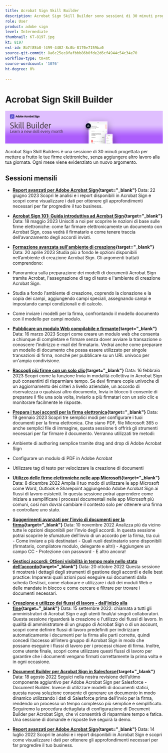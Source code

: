 ```yaml
---
title: Acrobat Sign Skill Builder
description: Acrobat Sign Skill Builder sono sessioni di 30 minuti progettate per mettere a frutto le tue firme elettroniche, senza aggiungere altro lavoro alla tua giornata di lavoro
role: User
product: adobe sign
level: Intermediate
thumbnail: KT-8197.jpg
kt: 8197
exl-id: 8b7f85b8-f499-4402-8c0b-8170e7159ba0
source-git-commit: 8a6c25ec8fafbbb86b0fde2d6cf4944c54c34e70
workflow-type: tm+mt
source-wordcount: '1076'
ht-degree: 0%

---
```


# Acrobat Sign Skill Builder

![Banner di Skill Builder](../assets/SB_Hero.png)

Acrobat Sign Skill Builders è una sessione di 30 minuti progettata per mettere a frutto le tue firme elettroniche, senza aggiungere altro lavoro alla tua giornata. Ogni mese viene evidenziato un nuovo argomento.

## Sessioni mensili

* **[Report avanzati per Adobe Acrobat Sign](https://adobe-sign-skill-builder.joinus.adobeevents.com/attendease/networking/experience/fa28b18d-ab38-47d4-8ae8-3e0161550bd3/60081eb2-f8a3-45b6-9d75-4f3a53b4c53a){target="_blank"}**
Data: 22 giugno 2023 Scopri le analisi e i report disponibili in Acrobat Sign e scopri come visualizzare i dati per ottenere gli approfondimenti necessari per far progredire il tuo business.

* **[Acrobat Sign 101: Guida introduttiva ad Acrobat Sign](https://adobe-sign-skill-builder.joinus.adobeevents.com/attendease/networking/experience/0fc7ccc5-eb36-47f0-a0d3-1fa3648c8fcf/42a9bbad-0a54-4c8c-8002-597d549600fe){target="_blank"}**
Data: 18 maggio 2023 Unisciti a noi per scoprire le nozioni di base sulle firme elettroniche: come far firmare elettronicamente un documento con Acrobat Sign, cosa vedrà il firmatario e come tenere traccia dell’avanzamento degli accordi inviati.

* **[Formazione avanzata sull&#39;ambiente di creazione](https://adobe-sign-skill-builder.joinus.adobeevents.com/attendease/networking/experience/30c06b3c-60f7-4293-9cd2-2544104d9140/85ffced9-7613-4382-b3a3-43ba227af5ba){target="_blank"}**
Data: 20 aprile 2023 Studia più a fondo le opzioni disponibili nell’ambiente di creazione Acrobat Sign. Gli argomenti trattati comprendono:

* Panoramica sulla preparazione dei modelli di documenti Acrobat Sign tramite Acrobat, l&#39;assegnazione di tag di testo e l&#39;ambiente di creazione Acrobat Sign.
* Studia a fondo l&#39;ambiente di creazione, coprendo la clonazione e la copia dei campi, aggiungendo campi speciali, assegnando campi e impostando campi condizionali e di calcolo.
* Come inviare i modelli per la firma, confrontando il modello documento con il modello per campi modulo.

* **[Pubblicare un modulo Web compilabile e firmante](https://adobe-sign-skill-builder.joinus.adobeevents.com/attendease/networking/experience/265580bf-245a-4751-9b51-c6877192d13a/9ae41cae-a53e-4b71-a748-2df0ee2e14c8){target="_blank"}**
Data: 16 marzo 2023 Scopri come creare un modulo web che consenta a chiunque di completare e firmare senza dover avviare la transazione o conoscere l’indirizzo e-mail del firmatario. Vedrai anche come preparare un modello di documento che possa essere utilizzato per singole transazioni di firma, nonché per pubblicare su un URL univoco per un&#39;ampia condivisione.

* **[Raccogli più firme con un solo clic](https://adobe-sign-skill-builder.joinus.adobeevents.com/attendease/networking/experience/552e5165-8762-4c73-9d41-8215d48a62cc/9d88acde-96fa-4d83-89e3-1296b94f4d90){target="_blank"}**
Data: 16 febbraio 2023 Scopri come la funzione Invia in modalità collettiva in Acrobat Sign può consentirti di risparmiare tempo. Se devi firmare copie univoche di un aggiornamento dei criteri a livello aziendale, un accordo di riservatezza o qualsiasi altro documento, Invia in blocco ti consente di preparare il file una sola volta, inviarlo a più firmatari con un solo clic e monitorare facilmente le risposte.

* **[Prepara i tuoi accordi per la firma elettronica](https://adobe-sign-skill-builder.joinus.adobeevents.com/attendease/networking/experience/c08f6e7e-2ced-48b8-8245-548302fe2df3/15f504a9-3420-4372-83c8-168115f15cbb){target="_blank"}**
Data: 19 gennaio 2023 Scopri tre semplici modi per configurare i tuoi documenti per la firma elettronica. Che siano PDF, file Microsoft 365 o anche semplici file di immagine, questa sessione ti offrirà gli strumenti necessari per far firmare il documento. Verranno utilizzati tre metodi:

* Ambiente di authoring semplice tramite drag and drop di Adobe Acrobat Sign
* Configurare un modulo di PDF in Adobe Acrobat
* Utilizzare tag di testo per velocizzare la creazione di documenti

* **[Utilizzo delle firme elettroniche nelle app Microsoft](https://adobe-sign-skill-builder.joinus.adobeevents.com/attendease/networking/experience/efedc73e-796d-4caf-a35b-110cb0d2f415/0ede0086-d92f-4163-94a2-125abeae2c9b){target="_blank"}**
Data: 8 dicembre 2022 Amplia il tuo modo di utilizzare le app Microsoft come Word, Outlook e Sharepoint aggiungendo Adobe Acrobat Sign ai flussi di lavoro esistenti. In questa sessione potrai apprendere come iniziare a semplificare i processi documentali nelle app Microsoft più comuni, così non dovrai cambiare il contesto solo per ottenere una firma o controllare uno stato.

* **[Suggerimenti avanzati per l’invio di documenti per la firma](https://adobe-sign-skill-builder.joinus.adobeevents.com/attendease/networking/experience/6dc32a47-1784-46ec-939a-f39f1a2957fc/1e8b283c-e36c-46d8-a537-2ab62a90e9a4){target="_blank"}**
Data: 10 novembre 2022 Analizza più da vicino tutte le opzioni disponibili per l’invio degli accordi. In questa sessione potrai scoprire le sfumature dell’invio di un accordo per la firma, tra cui: - Come inviare a più destinatari - Quali ruoli destinatario sono disponibili (firmatario, compilatore modulo, delegante e altri) - Aggiungere un campo CC - Protezione con password - E altro ancora!

* **[Gestisci accordi: Ottieni visibilità in tempo reale nello stato dell’accordo](https://adobe-sign-skill-builder.joinus.adobeevents.com/attendease/networking/experience/1c66eec5-0ee4-4ca9-8479-0c645262cc8f/d1a4d8f4-d364-4067-bc17-b46c54795bda){target="_blank"}**
Data: 20 ottobre 2022 Questa sessione ti mostrerà i dettagli degli strumenti di gestione degli accordi e delle best practice: Imparerai quali azioni puoi eseguire sui documenti dalla scheda Gestisci, come elaborare e utilizzare i dati dei moduli Web e delle mandate in blocco e come cercare e filtrare per trovare i documenti necessari.

* **[Creazione e utilizzo dei flussi di lavoro - dall’inizio alla fine](https://adobe-sign-skill-builder.joinus.adobeevents.com/attendease/networking/experience/9c1f8eb7-ebc8-44c6-9d50-f791eb91ff82/3eaf4640-bcf4-4f1d-8fd0-5ce6db5b49b5){target="_blank"}**
Data: 15 settembre 2022: chiamata a tutti gli amministratori di Acrobat Sign e agli utenti finali/ai singoli collaboratori. Questa sessione riguarderà la creazione e l&#39;utilizzo dei flussi di lavoro. In qualità di amministratore di un gruppo di Acrobat Sign o di un account, scopri come definire flussi di lavoro predefiniti per indirizzare automaticamente i documenti per la firma alle parti corrette, quindi concedi l’accesso all’intero gruppo di Acrobat Sign in modo che possano eseguire i flussi di lavoro per i processi chiave di firma. Inoltre, come utente finale, scopri come utilizzare questi flussi di lavoro per garantire che i documenti vengano firmati correttamente la prima volta e in ogni occasione.

* **[Document Builder per Acrobat Sign in Salesforce](https://adobe-sign-skill-builder.joinus.adobeevents.com/attendease/networking/experience/06d8a836-4b51-426b-913e-189b23a82bd6/8b777e11-0e6d-45a8-b954-bbff5c887efc){target="_blank"}**
Data: 18 agosto 2022 Seguici nella nostra revisione dell’ultimo componente aggiuntivo per Adobe Acrobat Sign per Salesforce - Document Builder. Invece di utilizzare modelli di documenti statici, questa nuova soluzione consente di generare un documento in modo dinamico utilizzando i dati di Salesforce prima dell&#39;invio per la firma, rendendo un processo un tempo complesso più semplice e semplificato. Seguiremo la procedura dettagliata di configurazione di Document Builder per Acrobat Sign, che vi consentirà di risparmiare tempo e fatica. Una sessione di domande e risposte live seguirà la demo.

* **[Report avanzati per Adobe Acrobat Sign](https://adobe-sign-skill-builder.joinus.adobeevents.com/attendease/networking/experience/83926d76-9959-4657-8b0c-f312835b46f6/aa1c9b21-1b16-4890-9c24-26dc630c4a95){target="_blank"}**
Data: 14 luglio 2022 Scopri le analisi e i report disponibili in Acrobat Sign e scopri come visualizzare i dati per ottenere gli approfondimenti necessari per far progredire il tuo business.